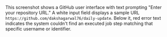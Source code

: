 This screenshot shows a GitHub user interface with text prompting "Enter your repository URL." A white input field displays a sample URL `https://github.com/dakshagarwal76/daily-update`. Below it, red error text indicates the system couldn't find an executed job step matching that specific username or identifier.